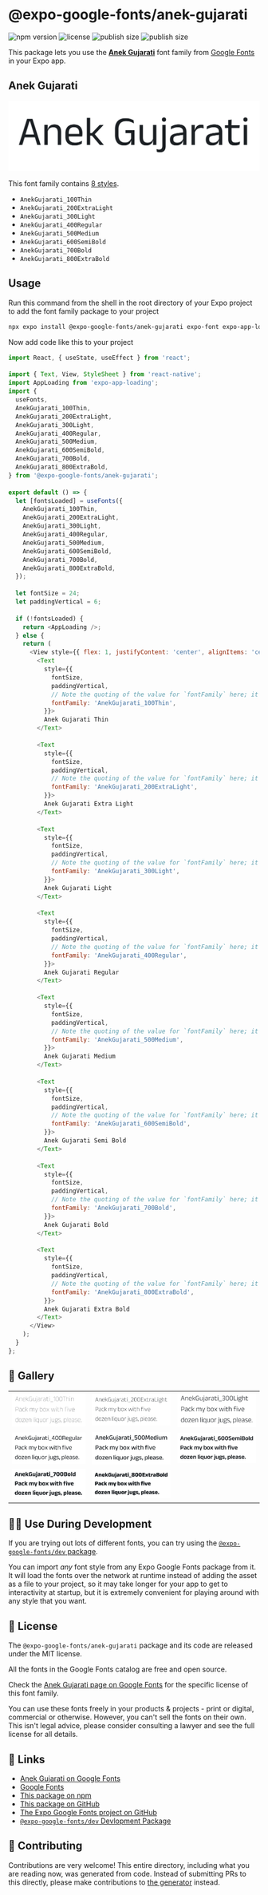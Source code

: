 # @expo-google-fonts/anek-gujarati

![npm version](https://flat.badgen.net/npm/v/@expo-google-fonts/anek-gujarati)
![license](https://flat.badgen.net/github/license/expo/google-fonts)
![publish size](https://flat.badgen.net/packagephobia/install/@expo-google-fonts/anek-gujarati)
![publish size](https://flat.badgen.net/packagephobia/publish/@expo-google-fonts/anek-gujarati)

This package lets you use the [**Anek Gujarati**](https://fonts.google.com/specimen/Anek+Gujarati) font family from [Google Fonts](https://fonts.google.com/) in your Expo app.

## Anek Gujarati

![Anek Gujarati](./font-family.png)

This font family contains [8 styles](#-gallery).

- `AnekGujarati_100Thin`
- `AnekGujarati_200ExtraLight`
- `AnekGujarati_300Light`
- `AnekGujarati_400Regular`
- `AnekGujarati_500Medium`
- `AnekGujarati_600SemiBold`
- `AnekGujarati_700Bold`
- `AnekGujarati_800ExtraBold`

## Usage

Run this command from the shell in the root directory of your Expo project to add the font family package to your project
```sh
npx expo install @expo-google-fonts/anek-gujarati expo-font expo-app-loading
```

Now add code like this to your project
```js
import React, { useState, useEffect } from 'react';

import { Text, View, StyleSheet } from 'react-native';
import AppLoading from 'expo-app-loading';
import {
  useFonts,
  AnekGujarati_100Thin,
  AnekGujarati_200ExtraLight,
  AnekGujarati_300Light,
  AnekGujarati_400Regular,
  AnekGujarati_500Medium,
  AnekGujarati_600SemiBold,
  AnekGujarati_700Bold,
  AnekGujarati_800ExtraBold,
} from '@expo-google-fonts/anek-gujarati';

export default () => {
  let [fontsLoaded] = useFonts({
    AnekGujarati_100Thin,
    AnekGujarati_200ExtraLight,
    AnekGujarati_300Light,
    AnekGujarati_400Regular,
    AnekGujarati_500Medium,
    AnekGujarati_600SemiBold,
    AnekGujarati_700Bold,
    AnekGujarati_800ExtraBold,
  });

  let fontSize = 24;
  let paddingVertical = 6;

  if (!fontsLoaded) {
    return <AppLoading />;
  } else {
    return (
      <View style={{ flex: 1, justifyContent: 'center', alignItems: 'center' }}>
        <Text
          style={{
            fontSize,
            paddingVertical,
            // Note the quoting of the value for `fontFamily` here; it expects a string!
            fontFamily: 'AnekGujarati_100Thin',
          }}>
          Anek Gujarati Thin
        </Text>

        <Text
          style={{
            fontSize,
            paddingVertical,
            // Note the quoting of the value for `fontFamily` here; it expects a string!
            fontFamily: 'AnekGujarati_200ExtraLight',
          }}>
          Anek Gujarati Extra Light
        </Text>

        <Text
          style={{
            fontSize,
            paddingVertical,
            // Note the quoting of the value for `fontFamily` here; it expects a string!
            fontFamily: 'AnekGujarati_300Light',
          }}>
          Anek Gujarati Light
        </Text>

        <Text
          style={{
            fontSize,
            paddingVertical,
            // Note the quoting of the value for `fontFamily` here; it expects a string!
            fontFamily: 'AnekGujarati_400Regular',
          }}>
          Anek Gujarati Regular
        </Text>

        <Text
          style={{
            fontSize,
            paddingVertical,
            // Note the quoting of the value for `fontFamily` here; it expects a string!
            fontFamily: 'AnekGujarati_500Medium',
          }}>
          Anek Gujarati Medium
        </Text>

        <Text
          style={{
            fontSize,
            paddingVertical,
            // Note the quoting of the value for `fontFamily` here; it expects a string!
            fontFamily: 'AnekGujarati_600SemiBold',
          }}>
          Anek Gujarati Semi Bold
        </Text>

        <Text
          style={{
            fontSize,
            paddingVertical,
            // Note the quoting of the value for `fontFamily` here; it expects a string!
            fontFamily: 'AnekGujarati_700Bold',
          }}>
          Anek Gujarati Bold
        </Text>

        <Text
          style={{
            fontSize,
            paddingVertical,
            // Note the quoting of the value for `fontFamily` here; it expects a string!
            fontFamily: 'AnekGujarati_800ExtraBold',
          }}>
          Anek Gujarati Extra Bold
        </Text>
      </View>
    );
  }
};

```

## 🔡 Gallery


||||
|-|-|-|
|![AnekGujarati_100Thin](./AnekGujarati_100Thin.ttf.png)|![AnekGujarati_200ExtraLight](./AnekGujarati_200ExtraLight.ttf.png)|![AnekGujarati_300Light](./AnekGujarati_300Light.ttf.png)||
|![AnekGujarati_400Regular](./AnekGujarati_400Regular.ttf.png)|![AnekGujarati_500Medium](./AnekGujarati_500Medium.ttf.png)|![AnekGujarati_600SemiBold](./AnekGujarati_600SemiBold.ttf.png)||
|![AnekGujarati_700Bold](./AnekGujarati_700Bold.ttf.png)|![AnekGujarati_800ExtraBold](./AnekGujarati_800ExtraBold.ttf.png)|||


## 👩‍💻 Use During Development

If you are trying out lots of different fonts, you can try using the [`@expo-google-fonts/dev` package](https://github.com/expo/google-fonts/tree/master/font-packages/dev#readme).

You can import *any* font style from any Expo Google Fonts package from it. It will load the fonts
over the network at runtime instead of adding the asset as a file to your project, so it may take longer
for your app to get to interactivity at startup, but it is extremely convenient
for playing around with any style that you want.

## 📖 License

The `@expo-google-fonts/anek-gujarati` package and its code are released under the MIT license.

All the fonts in the Google Fonts catalog are free and open source.

Check the [Anek Gujarati page on Google Fonts](https://fonts.google.com/specimen/Anek+Gujarati) for the specific license of this font family.

You can use these fonts freely in your products & projects - print or digital, commercial or otherwise. However, you can't sell the fonts on their own. This isn't legal advice, please consider consulting a lawyer and see the full license for all details.

## 🔗 Links

- [Anek Gujarati on Google Fonts](https://fonts.google.com/specimen/Anek+Gujarati)
- [Google Fonts](https://fonts.google.com/)
- [This package on npm](https://www.npmjs.com/package/@expo-google-fonts/anek-gujarati)
- [This package on GitHub](https://github.com/expo/google-fonts/tree/master/font-packages/anek-gujarati)
- [The Expo Google Fonts project on GitHub](https://github.com/expo/google-fonts)
- [`@expo-google-fonts/dev` Devlopment Package](https://github.com/expo/google-fonts/tree/master/font-packages/dev)

## 🤝 Contributing

Contributions are very welcome! This entire directory, including what you are reading now, was generated from code. Instead of submitting PRs to this directly, please make contributions to [the generator](https://github.com/expo/google-fonts/tree/master/packages/generator) instead.
